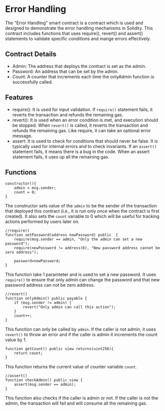 
# Error Handling

The "Error Handling" smart contract is a contract which is used and designed to demonstrate the error handling mechanisms in Solidity. This contract includes functions that uses require(), revert() and assert() statements to validate specific conditions and mange errors effectively.


## Contract Details
* Admin: The address that deploys the contract is set as the admin.
* Password: An address that can be set by the admin.
* Count: A counter that increments each time the onlyAdmin function is successfully called.

## Features
* require(): It is used for input validation. If `require()` statement fails, it reverts the transaction and refunds the remaining gas.
* revert(): It is used when an error condition is met, and execution should be stopped. When `revert()` is called, it reverts the transaction and refunds the remaining gas. Like require, it can take an optional error message.
* assert: It is used to check for conditions that should never be false. It is typically used for internal errors and to check invariants. If an `assert()` statement fails, it means there is a bug in the code. When an assert statement fails, it uses up all the remaining gas.
## Functions

    constructor(){
        admin = msg.sender;
        count = 0;
    }
The constructor sets value of the `admin`  to be the sender of the transaction that deployed this contract (i.e., it is run only once when the contract is first created). It also sets the `count` variable to 0 which will be useful for tracking actions performed by users later on.

    //require()
    function setPassword(address newPassword) public  {
        require(msg.sender == admin, "Only the admin can set a new password");
        require(newPassword != address(0), "New password address cannot be zero address");
        
        password=newPassword;
    }

This function take 1 paramteter and is used to set a new password. It uses `require()` to ensure that only admin can change the password and that new password address can not be zero address. 

    //revert()
    function onlyAdmin() public payable {
        if (msg.sender != admin) {
            revert("Only admin can call this action");
        }
        count++;
    }

This function can only be called by `admin`. If the caller is not admin, it uses `revert()` to throw an error and if the caller is admin it increments the count value by 1.

    function getCount() public view returns(uint256){
        return count;
    }

This function returns the current value of counter variable `count`.

    //assert()
    function checkAdmin() public view {
        assert(msg.sender == admin);
    }
This function also checks if the caller is admin or not. If the caller is not the admin, the transaction will fail and will consume all the remaining gas.
